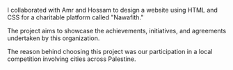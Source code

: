 I collaborated with Amr and Hossam to design a website using HTML and CSS for a charitable platform called "Nawafith."

The project aims to showcase the achievements, initiatives, and agreements undertaken by this organization.

The reason behind choosing this project was our participation in a local competition involving cities across Palestine.
